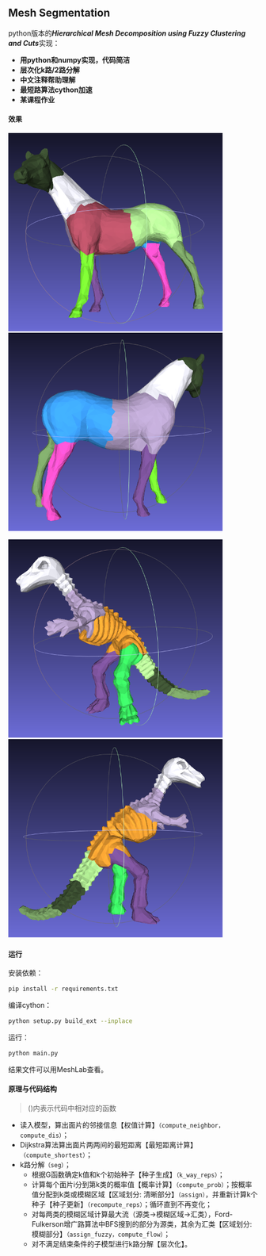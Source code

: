 ## Mesh Segmentation
python版本的***Hierarchical Mesh Decomposition using Fuzzy Clustering and Cuts***实现：

- **用python和numpy实现，代码简洁**
- **层次化k路/2路分解**
- **中文注释帮助理解**
- **最短路算法cython加速**
- **某课程作业**

#### 效果

<p float="left">
  <img src="./data/horse-output-left.png" height="400" />
  <img src="./data/horse-output-right.png" height="400" /> 
</p>



<p float="left">
  <img src="./data/dino-output-left.png" height="400" />
  <img src="./data/dino-output-right.png" height="400" /> 
</p>



#### 运行
安装依赖：
``` bash
pip install -r requirements.txt
```
编译cython：
``` bash
python setup.py build_ext --inplace
```
运行：
``` bash
python main.py
```

结果文件可以用MeshLab查看。

#### 原理与代码结构

> ()内表示代码中相对应的函数

* 读入模型，算出面片的邻接信息【权值计算】`（compute_neighbor，compute_dis）`；
* Dijkstra算法算出面片两两间的最短距离【最短距离计算】`（compute_shortest）`；
* k路分解`（seg）`；
  * 根据G函数确定k值和k个初始种子【种子生成】`（k_way_reps）`；
  * 计算每个面片i分到第k类的概率值【概率计算】`（compute_prob）`；按概率值分配到k类或模糊区域【区域划分: 清晰部分】`（assign）`，并重新计算k个种子【种子更新】`（recompute_reps）`；循环直到不再变化；
  * 对每两类的模糊区域计算最大流（源类→模糊区域→汇类），Ford-Fulkerson增广路算法中BFS搜到的部分为源类，其余为汇类【区域划分: 模糊部分】`（assign_fuzzy，compute_flow）`；
  * 对不满足结束条件的子模型进行k路分解【层次化】。

